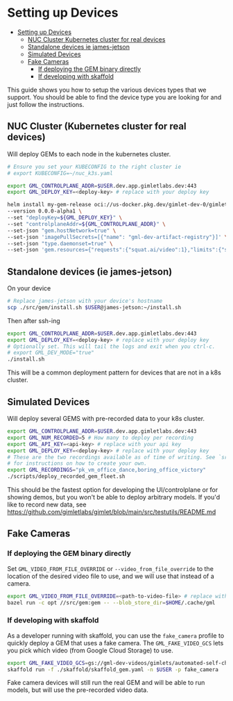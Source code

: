 # Setting up Devices
<!-- TOC -->

- [Setting up Devices](#setting-up-devices)
  - [NUC Cluster Kubernetes cluster for real devices](#nuc-cluster-kubernetes-cluster-for-real-devices)
  - [Standalone devices ie james-jetson](#standalone-devices-ie-james-jetson)
  - [Simulated Devices](#simulated-devices)
  - [Fake Cameras](#fake-cameras)
    - [If deploying the GEM binary directly](#if-deploying-the-gem-binary-directly)
    - [If developing with skaffold](#if-developing-with-skaffold)

<!-- /TOC -->

This guide shows you how to setup the various devices types that we support.
You should be able to find the device type you are looking for and just follow the instructions.

## NUC Cluster (Kubernetes cluster for real devices)

Will deploy GEMs to each node in the kubernetes cluster.

```sh
# Ensure you set your KUBECONFIG to the right cluster ie
# export KUBECONFIG=~/nuc_k3s.yaml

export GML_CONTROLPLANE_ADDR=$USER.dev.app.gimletlabs.dev:443
export GML_DEPLOY_KEY=<deploy-key> # replace with your deploy key

helm install my-gem-release oci://us-docker.pkg.dev/gimlet-dev-0/gimlet-dev-docker-artifacts/charts/gem -n gml \
--version 0.0.0-alpha1 \
--set "deployKey=${GML_DEPLOY_KEY}" \
--set "controlplaneAddr=${GML_CONTROLPLANE_ADDR}" \
--set-json "gem.hostNetwork=true" \
--set-json 'imagePullSecrets=[{"name": "gml-dev-artifact-registry"}]' \
--set-json "type.daemonset=true" \
--set-json 'gem.resources={"requests":{"squat.ai/video":1},"limits":{"squat.ai/video":1}}'
```

## Standalone devices (ie james-jetson)

On your device

```sh
# Replace james-jetson with your device's hostname
scp ./src/gem/install.sh $USER@james-jetson:~/install.sh
```

Then after ssh-ing

```sh
export GML_CONTROLPLANE_ADDR=$USER.dev.app.gimletlabs.dev:443
export GML_DEPLOY_KEY=<deploy-key> # replace with your deploy key
# Optionally set. This will tail the logs and exit when you ctrl-c.
# export GML_DEV_MODE="true"
./install.sh
```

This will be a common deployment pattern for devices that are not in a k8s cluster.

## Simulated Devices

Will deploy several GEMS with pre-recorded data to your k8s cluster.

```sh
export GML_CONTROLPLANE_ADDR=$USER.dev.app.gimletlabs.dev:443
export GML_NUM_RECORDED=5 # How many to deploy per recording
export GML_API_KEY=<api-key> # replace with your api key
export GML_DEPLOY_KEY=<deploy-key> # replace with your deploy key
# These are the two recordings available as of time of writing. See `src/testutils/README.md`
# for instructions on how to create your own.
export GML_RECORDINGS="pk_vm_office_dance,boring_office_victory"
./scripts/deploy_recorded_gem_fleet.sh
```

This should be the fastest option for developing the UI/controlplane or for showing demos, but you won't be able to deploy arbitrary models.
If you'd like to record new data, see <https://github.com/gimletlabs/gimlet/blob/main/src/testutils/README.md>

## Fake Cameras

### If deploying the GEM binary directly

Set `GML_VIDEO_FROM_FILE_OVERRIDE` or `--video_from_file_override` to the location of the
desired video file to use, and we will use that instead of a camera.

```sh
export GML_VIDEO_FROM_FILE_OVERRIDE=<path-to-video-file> # replace with your video file
bazel run -c opt //src/gem:gem -- --blob_store_dir=$HOME/.cache/gml
```

### If developing with skaffold

As a developer running with skaffold, you can use the `fake_camera` profile to quickly
deploy a GEM that uses a fake camera. The `GML_FAKE_VIDEO_GCS` lets you pick which
video (from Google Cloud Storage) to use.

```sh
export GML_FAKE_VIDEO_GCS=gs://gml-dev-videos/gimlets/automated-self-checkout/coca-cola.mp4 # replace with your video file (must be on GCS)
skaffold run -f ./skaffold/skaffold_gem.yaml -n $USER -p fake_camera
```

Fake camera devices will still run the real GEM and will be able to run models, but will use the pre-recorded video data.

